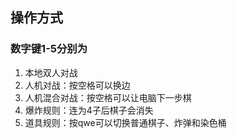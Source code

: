 ## 操作方式
### 数字键1-5分别为
1. 本地双人对战
2. 人机对战：按空格可以换边
3. 人机混合对战：按空格可以让电脑下一步棋
4. 爆炸规则：连为4子后棋子会消失
5. 道具规则：按qwe可以切换普通棋子、炸弹和染色桶